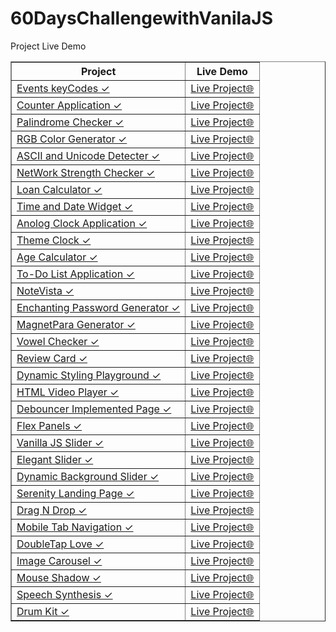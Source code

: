 # 60DaysChallengewithVanilaJS
Project	Live Demo
 <table border="1">
        <tr>
            <th>Project</th>
            <th>Live Demo</th>
        </tr>
        <tr>
            <td><a href="https://github.com/pradyumn8/60DaysChallengewithVanilaJS/tree/923c60dfd089dc4cb17b04fb2c78a283b34634ce/ProjectDay1">Events keyCodes ✓</a></td>
            <td><a href="https://eventskeycode.netlify.app/">Live Project🌐</a></td>
        </tr>
        <tr>
            <td><a href="https://github.com/pradyumn8/60DaysChallengewithVanilaJS/tree/a5c20198507e0cb5890cb20218ec209bc8ad4e92/ProjectDay2">Counter Application ✓</a></td>
            <td><a href="https://counter-number-application.netlify.app/">Live Project🌐</a></td>
        </tr>
        <tr>
            <td><a href="https://github.com/pradyumn8/60DaysChallengewithVanilaJS/tree/923c60dfd089dc4cb17b04fb2c78a283b34634ce/ProjectDay3">Palindrome Checker ✓</a></td>
            <td><a href="https://palindrimechecker.netlify.app/">Live Project🌐</a></td>
        </tr>
        <tr>
            <td><a href="https://github.com/pradyumn8/60DaysChallengewithVanilaJS/tree/923c60dfd089dc4cb17b04fb2c78a283b34634ce/ProjectDay4">RGB Color Generator ✓</a></td>
            <td><a href="https://rgbcolor-generator.netlify.app/">Live Project🌐</a></td>
        </tr>
        <tr>
            <td><a href="https://github.com/pradyumn8/60DaysChallengewithVanilaJS/tree/923c60dfd089dc4cb17b04fb2c78a283b34634ce/ProjectDay5">ASCII and Unicode Detecter ✓</a></td>
            <td><a href="https://asciiandunicodedetector.netlify.app/">Live Project🌐</a></td>
        </tr>
        <tr>
            <td><a href="https://github.com/pradyumn8/60DaysChallengewithVanilaJS/tree/923c60dfd089dc4cb17b04fb2c78a283b34634ce/ProjectDay6">NetWork Strength Checker ✓</a></td>
            <td><a href="https://networkstrength.netlify.app/">Live Project🌐</a></td>
        </tr>
        </tr>
            <td><a href="https://github.com/pradyumn8/60DaysChallengewithVanilaJS/tree/923c60dfd089dc4cb17b04fb2c78a283b34634ce/ProjectDay7">Loan Calculator ✓</a></td>
            <td><a href="https://loan-generator.netlify.app/">Live Project🌐</a></td>
       </tr>
        <tr>
            <td><a href="https://github.com/pradyumn8/60DaysChallengewithVanilaJS/tree/923c60dfd089dc4cb17b04fb2c78a283b34634ce/ProjectDay8">Time and Date Widget ✓</a></td>
            <td><a href="https://dateandtimewidget.netlify.app/">Live Project🌐</a></td>
       </tr>
        <tr>
            <td><a href="https://github.com/pradyumn8/60DaysChallengewithVanilaJS/tree/923c60dfd089dc4cb17b04fb2c78a283b34634ce/ProjectDay9">Anolog Clock Application ✓</a></td>
            <td><a href="https://anologclockapplication.netlify.app/">Live Project🌐</a></td>
       </tr>
        <tr>
            <td><a href="https://github.com/pradyumn8/60DaysChallengewithVanilaJS/tree/923c60dfd089dc4cb17b04fb2c78a283b34634ce/ProjectDay10">Theme Clock ✓</a></td>
            <td><a href="https://themeanddigtal-clock.netlify.app/">Live Project🌐</a></td>
       </tr>
        <tr>
            <td><a href="https://github.com/pradyumn8/60DaysChallengewithVanilaJS/tree/923c60dfd089dc4cb17b04fb2c78a283b34634ce/ProjectDay11">Age Calculator ✓</a></td>
            <td><a href="https://agecalculations.netlify.app/">Live Project🌐</a></td>
       </tr>
        <tr>
            <td><a href="https://github.com/pradyumn8/60DaysChallengewithVanilaJS/tree/6afa95ab9748243b34fc07039c9fa40eab111f1b/ProjectDay12">To-Do List Application ✓</a></td>
            <td><a href="https://to-donote.netlify.app//">Live Project🌐</a></td>
       </tr>
        <tr>
            <td><a href="https://github.com/pradyumn8/60DaysChallengewithVanilaJS/tree/0d7f27bb287764c0cad089ecacff32011ac86081/ProjectDay13">NoteVista ✓</a></td>
            <td><a href="https://note-vista.netlify.app/">Live Project🌐</a></td>
       </tr>
        <tr>
            <td><a href="https://github.com/pradyumn8/60DaysChallengewithVanilaJS/tree/0d7f27bb287764c0cad089ecacff32011ac86081/ProjectDay14">Enchanting Password Generator ✓</a></td>
            <td><a href="https://pwdgenerators.netlify.app/">Live Project🌐</a></td>
       </tr>
        <tr>
            <td><a href="https://github.com/pradyumn8/60DaysChallengewithVanilaJS/tree/9d16bf935cc2d595ca7a48101f1bc3b8ce134551/ProjectDay15">MagnetPara Generator ✓</a></td>
            <td><a href="https://magnetparagenerator.netlify.app/">Live Project🌐</a></td>
       </tr>
        <tr>
            <td><a href="https://github.com/pradyumn8/60DaysChallengewithVanilaJS/tree/c1423ab7c33ddcc7b4601fae6b2b093846ac80ed/ProjectDay16">Vowel Checker ✓</a></td>
            <td><a href="https://vowelschecker.netlify.app/">Live Project🌐</a></td>
       </tr>
        <tr>
            <td><a href="https://github.com/pradyumn8/60DaysChallengewithVanilaJS/tree/32874796b1ac5a7439db9deaa654a1b087123688/ProjectDay17">Review Card ✓</a></td>
            <td><a href="https://reviewscard.netlify.app/">Live Project🌐</a></td>
       </tr>
        <tr>
            <td><a href="https://github.com/pradyumn8/60DaysChallengewithVanilaJS/tree/ba369dd53bebeb0d6c3128c33910770f3e484a1e/ProjectDay18">Dynamic Styling Playground ✓</a></td>
            <td><a href="https://dynamicstylingplayground.netlify.app/">Live Project🌐</a></td>
       </tr>
        <tr>
            <td><a href="https://github.com/pradyumn8/60DaysChallengewithVanilaJS/tree/6afb57856fc3f1106a71be57e43c401514741d81/ProjectDay19">HTML Video Player ✓</a></td>
            <td><a href="https://html-videoplayer.netlify.app/">Live Project🌐</a></td>
       </tr>
        <tr>
            <td><a href="https://github.com/pradyumn8/60DaysChallengewithVanilaJS/tree/79d4f199894d7f45383715567cd2561064626bdc/ProjectDay20">Debouncer Implemented Page ✓</a></td>
            <td><a href="https://debouncerpage.netlify.app/">Live Project🌐</a></td>
       </tr>
        <tr>
            <td><a href="https://github.com/pradyumn8/60DaysChallengewithVanilaJS/tree/82c7a43085775568993a39c769b81375c2a00052/ProjectDay21">Flex Panels ✓</a></td>
            <td><a href="https://drags-and-drop.netlify.app/li">Live Project🌐</a></td>
       </tr>
        <tr>
            <td><a href="https://github.com/pradyumn8/60DaysChallengewithVanilaJS/tree/308e470fc1e28990f38441cef21ab7c7169d706d/ProjectDay22">Vanilla JS Slider ✓</a></td>
            <td><a href="https://click-and-drags.netlify.app/">Live Project🌐</a></td>
       </tr>
        <tr>
            <td><a href="https://github.com/pradyumn8/60DaysChallengewithVanilaJS/tree/9339d5f0ad4d9db3c5a447d5c8ac81cb01a21296/ProjectDay23">Elegant Slider ✓</a></td>
            <td><a href="https://elegantslider.netlify.app/">Live Project🌐</a></td>
       </tr>
        <tr>
            <td><a href="https://github.com/pradyumn8/60DaysChallengewithVanilaJS/tree/67a4c5ee48773d31b6caea9cd01ec910441df3d6/ProjectDay24">Dynamic Background Slider ✓</a></td>
            <td><a href="https://dynamicbackgroundslider.netlify.app/">Live Project🌐</a></td>
       </tr>
        <tr>
            <td><a href="https://github.com/pradyumn8/60DaysChallengewithVanilaJS/tree/fe14ccc1f27f4735d819ec925f5ee5be312235a5/ProjectDay25">Serenity Landing Page ✓</a></td>
            <td><a href="https://serentitylandingpage.netlify.app/">Live Project🌐</a></td>
       </tr>
        <tr>
            <td><a href="https://github.com/pradyumn8/60DaysChallengewithVanilaJS/tree/e68907f85d2da99a9c0bc9e8cc1a2ad5ea6717fb/ProjectDay26">Drag N Drop ✓</a></td>
            <td><a href="https://drags-and-drop.netlify.app/">Live Project🌐</a></td>
       </tr>
        <tr>
            <td><a href="https://github.com/pradyumn8/60DaysChallengewithVanilaJS/tree/ca331e9a9a47c1e29af94706b5e234fc1e7bf354/ProjectDay27">Mobile Tab Navigation ✓</a></td>
            <td><a href="https://tabmobinav.netlify.app/">Live Project🌐</a></td>
       </tr>
        <tr>
            <td><a href="https://github.com/pradyumn8/60DaysChallengewithVanilaJS/tree/71565bd1bb054ddd25f619919b9cff6d032a0527/ProjectDay28">DoubleTap Love ✓</a></td>
            <td><a href="https://doubletaplove.netlify.app/">Live Project🌐</a></td>
       </tr>
        <tr>
            <td><a href="https://github.com/pradyumn8/60DaysChallengewithVanilaJS/tree/97e02b759d784a2dea9ec0d8009ba5d9c7f000c4/ProjectDay29">Image Carousel ✓</a></td>
            <td><a href="https://images-carousel.netlify.app/">Live Project🌐</a></td>
       </tr>
        <tr>
            <td><a href="https://github.com/pradyumn8/60DaysChallengewithVanilaJS/tree/2d69b37f60a4a22da08be018ab97cdd13dc2ec4c/ProjectDay30">Mouse Shadow ✓</a></td>
            <td><a href="https://mouse-shadow-contenteditable.netlify.app/">Live Project🌐</a></td>
       </tr>
        <tr>
            <td><a href="https://github.com/pradyumn8/60DaysChallengewithVanilaJS/tree/0f5cdc813a2a77fd993451caf82594386a142f8d/ProjectDay31">Speech Synthesis ✓</a></td>
            <td><a href="https://speechs-synthesis.netlify.app/">Live Project🌐</a></td>
       </tr>
        <tr>
            <td><a href="https://github.com/pradyumn8/60DaysChallengewithVanilaJS/tree/a509e9bbc6b3ba68fda1ef625dac24c687b8ab3a/ProjectDay32">Drum Kit ✓</a></td>
            <td><a href="https://drum-kit-web-application.netlify.app/">Live Project🌐</a></td>
       </tr>
 </table>
